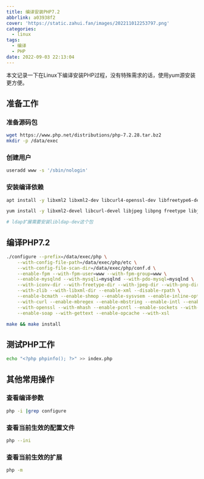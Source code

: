 ```yaml
---
title: 编译安装PHP7.2
abbrlink: a03938f2
cover: 'https://static.zahui.fan/images/202211012253797.png'
categories:
  - linux
tags:
  - 编译
  - PHP
date: 2022-09-03 22:13:04
---
```




本文记录一下在Linux下编译安装PHP过程，没有特殊需求的话，使用yum源安装更方便。

## 准备工作

### 准备源码包

```bash
wget https://www.php.net/distributions/php-7.2.28.tar.bz2
mkdir -p /data/exec
```

### 创建用户

```bash
useradd www -s '/sbin/nologin'
```

### 安装编译依赖

```bash
apt install -y libxml2 libxml2-dev libcurl4-openssl-dev libfreetype6-dev libjpeg-dev libicu-dev libxslt1-dev openssl

yum install -y libxml2-devel libcurl-devel libjpeg libpng freetype libjpeg-devel libpng-devel freetype-devel libicu-devel libxslt-devel

# ldap扩展需要安装libldap-dev这个包
```



## 编译PHP7.2

```bash
./configure --prefix=/data/exec/php \
    --with-config-file-path=/data/exec/php/etc \
    --with-config-file-scan-dir=/data/exec/php/conf.d \
    --enable-fpm --with-fpm-user=www --with-fpm-group=www \
    --enable-mysqlnd --with-mysqli=mysqlnd --with-pdo-mysql=mysqlnd \
    --with-iconv-dir --with-freetype-dir --with-jpeg-dir --with-png-dir \
    --with-zlib --with-libxml-dir --enable-xml --disable-rpath \
    --enable-bcmath --enable-shmop --enable-sysvsem --enable-inline-optimization \
    --with-curl --enable-mbregex --enable-mbstring --enable-intl --enable-ftp --with-gd \
    --with-openssl --with-mhash --enable-pcntl --enable-sockets --with-xmlrpc --enable-zip \
    --enable-soap --with-gettext --enable-opcache --with-xsl

make && make install
```

## 测试PHP工作
```bash
echo "<?php phpinfo(); ?>" >> index.php
```



## 其他常用操作

### 查看编译参数

```bash
php -i |grep configure
```

### 查看当前生效的配置文件

```bash
php --ini
```

### 查看当前生效的扩展

```bash
php -m
```


